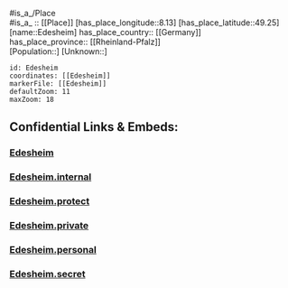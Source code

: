 ﻿---
location: [49.25,8.13] 
mapzoom: [7,12] 
mapmarker: city 
type: City
tags:
- geo/City


SpocWebEntityId: 29971
isDeleted: false
confidential: public

---
#is_a_/Place  
#is_a_ :: [[Place]] 
[has_place_longitude::8.13] 
[has_place_latitude::49.25] 
[name::Edesheim] 
has_place_country:: [[Germany]]  
has_place_province:: [[Rheinland-Pfalz]]  
[Population::] 
[Unknown::] 


```leaflet
id: Edesheim
coordinates: [[Edesheim]] 
markerFile: [[Edesheim]] 
defaultZoom: 11 
maxZoom: 18
```


## Confidential Links & Embeds: 

### [Edesheim](/_public/Earth/Continent/Europe/Europe~Central/Germany/Germany~West/Rheinland-Pfalz/counties~RP/Südliche_Weinstraße/cities~Süd-Weinstraße/Edenkoben/City/Edesheim.md) 

### [Edesheim.internal](/_internal/Earth/Continent/Europe/Europe~Central/Germany/Germany~West/Rheinland-Pfalz/counties~RP/Südliche_Weinstraße/cities~Süd-Weinstraße/Edenkoben/City/Edesheim.internal.md) 

### [Edesheim.protect](/_protect/Earth/Continent/Europe/Europe~Central/Germany/Germany~West/Rheinland-Pfalz/counties~RP/Südliche_Weinstraße/cities~Süd-Weinstraße/Edenkoben/City/Edesheim.protect.md) 

### [Edesheim.private](/_private/Earth/Continent/Europe/Europe~Central/Germany/Germany~West/Rheinland-Pfalz/counties~RP/Südliche_Weinstraße/cities~Süd-Weinstraße/Edenkoben/City/Edesheim.private.md) 

### [Edesheim.personal](/_personal/Earth/Continent/Europe/Europe~Central/Germany/Germany~West/Rheinland-Pfalz/counties~RP/Südliche_Weinstraße/cities~Süd-Weinstraße/Edenkoben/City/Edesheim.personal.md) 

### [Edesheim.secret](/_secret/Earth/Continent/Europe/Europe~Central/Germany/Germany~West/Rheinland-Pfalz/counties~RP/Südliche_Weinstraße/cities~Süd-Weinstraße/Edenkoben/City/Edesheim.secret.md) 
